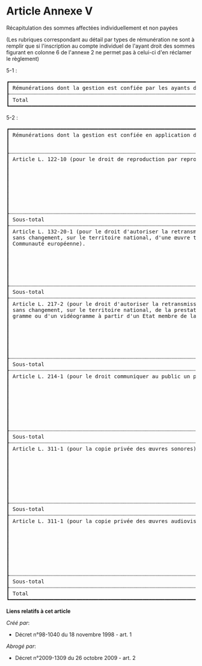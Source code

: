 # Article Annexe V

Récapitulation des sommes affectées individuellement et non payées

(Les rubriques correspondant au détail par types de rémunération ne sont à remplir que si l'inscription au compte individuel
de l'ayant droit des sommes figurant en colonne 6 de l'annexe 2 ne permet pas à celui-ci d'en réclamer le règlement)

5-1 :

<pre>
┏━━━━━━━━━━━━━━━━━━━━━━━━━━━━━━━━━━━━━━━━━━━━━━━━━━━━━━━━━━━━━━━━━━━━━━━━━━━━━━━━━━━━━━━━━━━━━━━━━━━━━━━━━━━━━━━━━┯━━━━━━━━━┓
┃ Rémunérations dont la gestion est confiée par les ayants droit (à détailler selon la nature de la rémunération) │ Montant ┃
┠┈┈┈┈┈┈┈┈┈┈┈┈┈┈┈┈┈┈┈┈┈┈┈┈┈┈┈┈┈┈┈┈┈┈┈┈┈┈┈┈┈┈┈┈┈┈┈┈┈┈┈┈┈┈┈┈┈┈┈┈┈┈┈┈┈┈┈┈┈┈┈┈┈┈┈┈┈┈┈┈┈┈┈┈┈┈┈┈┈┈┈┈┈┈┈┈┈┈┈┈┈┈┈┈┈┈┈┈┈┈┈┈┈┼┈┈┈┈┈┈┈┈┈┨
┃ Total                                                                                                           │         ┃
┗━━━━━━━━━━━━━━━━━━━━━━━━━━━━━━━━━━━━━━━━━━━━━━━━━━━━━━━━━━━━━━━━━━━━━━━━━━━━━━━━━━━━━━━━━━━━━━━━━━━━━━━━━━━━━━━━━┷━━━━━━━━━┛
</pre>


5-2 :

<pre>
┏━━━━━━━━━━━━━━━━━━━━━━━━━━━━━━━━━━━━━━━━━━━━━━━━━━━━━━━━━━━━━━━━━━━━━━━━━━━━━━━━━━━━━━━━━━━━━━━━━━━━━━━┯━━━━━━━┯━━━━━━━━━━━┓
┃ Rémunérations dont la gestion est confiée en application de la loi                                    │ Mon-  │ Année de  ┃
┃                                                                                                       │ tant  │ percep-   ┃
┃                                                                                                       │       │ tion      ┃
┠┈┈┈┈┈┈┈┈┈┈┈┈┈┈┈┈┈┈┈┈┈┈┈┈┈┈┈┈┈┈┈┈┈┈┈┈┈┈┈┈┈┈┈┈┈┈┈┈┈┈┈┈┈┈┈┈┈┈┈┈┈┈┈┈┈┈┈┈┈┈┈┈┈┈┈┈┈┈┈┈┈┈┈┈┈┈┈┈┈┈┈┈┈┈┈┈┈┈┈┈┈┈┈┼┈┈┈┈┈┈┈┼┈┈┈┈┈┈┈┈┈┈┈┨
┃ Article L. 122-10 (pour le droit de reproduction par reprographie).                                   │ n     │ n         ┃
┃                                                                                                       ├┈┈┈┈┈┈┈┼┈┈┈┈┈┈┈┈┈┈┈┨
┃                                                                                                       │ n - 1 │ n - 1     ┃
┃                                                                                                       ├┈┈┈┈┈┈┈┼┈┈┈┈┈┈┈┈┈┈┈┨
┃                                                                                                       │ n - 2 │ n - 2     ┃
┃                                                                                                       ├┈┈┈┈┈┈┈┼┈┈┈┈┈┈┈┈┈┈┈┨
┃                                                                                                       │ n - 3 │ n - 3     ┃
┃                                                                                                       ├┈┈┈┈┈┈┈┼┈┈┈┈┈┈┈┈┈┈┈┨
┃                                                                                                       │ n...  │ n...      ┃
┠┈┈┈┈┈┈┈┈┈┈┈┈┈┈┈┈┈┈┈┈┈┈┈┈┈┈┈┈┈┈┈┈┈┈┈┈┈┈┈┈┈┈┈┈┈┈┈┈┈┈┈┈┈┈┈┈┈┈┈┈┈┈┈┈┈┈┈┈┈┈┈┈┈┈┈┈┈┈┈┈┈┈┈┈┈┈┈┈┈┈┈┈┈┈┈┈┈┈┈┈┈┈┈┼┈┈┈┈┈┈┈┼┈┈┈┈┈┈┈┈┈┈┈┨
┃ Sous-total                                                                                            │       │           ┃
┠┈┈┈┈┈┈┈┈┈┈┈┈┈┈┈┈┈┈┈┈┈┈┈┈┈┈┈┈┈┈┈┈┈┈┈┈┈┈┈┈┈┈┈┈┈┈┈┈┈┈┈┈┈┈┈┈┈┈┈┈┈┈┈┈┈┈┈┈┈┈┈┈┈┈┈┈┈┈┈┈┈┈┈┈┈┈┈┈┈┈┈┈┈┈┈┈┈┈┈┈┈┈┈┼┈┈┈┈┈┈┈┼┈┈┈┈┈┈┈┈┈┈┈┨
┃ Article L. 132-20-1 (pour le droit d'autoriser la retransmission par câble, simultanée, intégrale et  │ n     │ n         ┃
┃ sans changement, sur le territoire national, d'une œuvre télédiffusée à partir d'un Etat membre de la ├┈┈┈┈┈┈┈┼┈┈┈┈┈┈┈┈┈┈┈┨
┃ Communauté européenne).                                                                               │ n - 1 │ n - 1     ┃
┃                                                                                                       ├┈┈┈┈┈┈┈┼┈┈┈┈┈┈┈┈┈┈┈┨
┃                                                                                                       │ n - 2 │ n - 2     ┃
┃                                                                                                       ├┈┈┈┈┈┈┈┼┈┈┈┈┈┈┈┈┈┈┈┨
┃                                                                                                       │ n - 3 │ n - 3     ┃
┃                                                                                                       ├┈┈┈┈┈┈┈┼┈┈┈┈┈┈┈┈┈┈┈┨
┃                                                                                                       │ n...  │ n...      ┃
┠┈┈┈┈┈┈┈┈┈┈┈┈┈┈┈┈┈┈┈┈┈┈┈┈┈┈┈┈┈┈┈┈┈┈┈┈┈┈┈┈┈┈┈┈┈┈┈┈┈┈┈┈┈┈┈┈┈┈┈┈┈┈┈┈┈┈┈┈┈┈┈┈┈┈┈┈┈┈┈┈┈┈┈┈┈┈┈┈┈┈┈┈┈┈┈┈┈┈┈┈┈┈┈┼┈┈┈┈┈┈┈┼┈┈┈┈┈┈┈┈┈┈┈┨
┃ Sous-total                                                                                            │       │           ┃
┠┈┈┈┈┈┈┈┈┈┈┈┈┈┈┈┈┈┈┈┈┈┈┈┈┈┈┈┈┈┈┈┈┈┈┈┈┈┈┈┈┈┈┈┈┈┈┈┈┈┈┈┈┈┈┈┈┈┈┈┈┈┈┈┈┈┈┈┈┈┈┈┈┈┈┈┈┈┈┈┈┈┈┈┈┈┈┈┈┈┈┈┈┈┈┈┈┈┈┈┈┈┈┈┼┈┈┈┈┈┈┈┼┈┈┈┈┈┈┈┈┈┈┈┨
┃ Article L. 217-2 (pour le droit d'autoriser la retransmission par câble, simultanée, intégrale et     │ n     │ n         ┃
┃ sans changement, sur le territoire national, de la prestation d'un artiste interprète, d'un phono-    ├┈┈┈┈┈┈┈┼┈┈┈┈┈┈┈┈┈┈┈┨
┃ gramme ou d'un vidéogramme à partir d'un Etat membre de la Communauté européenne).                    │ n - 1 │ n - 1     ┃
┃                                                                                                       ├┈┈┈┈┈┈┈┼┈┈┈┈┈┈┈┈┈┈┈┨
┃                                                                                                       │ n - 2 │ n - 2     ┃
┃                                                                                                       ├┈┈┈┈┈┈┈┼┈┈┈┈┈┈┈┈┈┈┈┨
┃                                                                                                       │ n - 3 │ n - 3     ┃
┃                                                                                                       ├┈┈┈┈┈┈┈┼┈┈┈┈┈┈┈┈┈┈┈┨
┃                                                                                                       │ n...  │ n...      ┃
┠┈┈┈┈┈┈┈┈┈┈┈┈┈┈┈┈┈┈┈┈┈┈┈┈┈┈┈┈┈┈┈┈┈┈┈┈┈┈┈┈┈┈┈┈┈┈┈┈┈┈┈┈┈┈┈┈┈┈┈┈┈┈┈┈┈┈┈┈┈┈┈┈┈┈┈┈┈┈┈┈┈┈┈┈┈┈┈┈┈┈┈┈┈┈┈┈┈┈┈┈┈┈┈┼┈┈┈┈┈┈┈┼┈┈┈┈┈┈┈┈┈┈┈┨
┃ Sous-total                                                                                            │       │           ┃
┠┈┈┈┈┈┈┈┈┈┈┈┈┈┈┈┈┈┈┈┈┈┈┈┈┈┈┈┈┈┈┈┈┈┈┈┈┈┈┈┈┈┈┈┈┈┈┈┈┈┈┈┈┈┈┈┈┈┈┈┈┈┈┈┈┈┈┈┈┈┈┈┈┈┈┈┈┈┈┈┈┈┈┈┈┈┈┈┈┈┈┈┈┈┈┈┈┈┈┈┈┈┈┈┼┈┈┈┈┈┈┈┼┈┈┈┈┈┈┈┈┈┈┈┨
┃ Article L. 214-1 (pour le droit communiquer au public un phonogramme publié à des fins de commerce).  │ n     │ n         ┃
┃                                                                                                       ├┈┈┈┈┈┈┈┼┈┈┈┈┈┈┈┈┈┈┈┨
┃                                                                                                       │ n - 1 │ n - 1     ┃
┃                                                                                                       ├┈┈┈┈┈┈┈┼┈┈┈┈┈┈┈┈┈┈┈┨
┃                                                                                                       │ n - 2 │ n - 2     ┃
┃                                                                                                       ├┈┈┈┈┈┈┈┼┈┈┈┈┈┈┈┈┈┈┈┨
┃                                                                                                       │ n - 3 │ n - 3     ┃
┃                                                                                                       ├┈┈┈┈┈┈┈┼┈┈┈┈┈┈┈┈┈┈┈┨
┃                                                                                                       │ n...  │ n...      ┃
┠┈┈┈┈┈┈┈┈┈┈┈┈┈┈┈┈┈┈┈┈┈┈┈┈┈┈┈┈┈┈┈┈┈┈┈┈┈┈┈┈┈┈┈┈┈┈┈┈┈┈┈┈┈┈┈┈┈┈┈┈┈┈┈┈┈┈┈┈┈┈┈┈┈┈┈┈┈┈┈┈┈┈┈┈┈┈┈┈┈┈┈┈┈┈┈┈┈┈┈┈┈┈┈┼┈┈┈┈┈┈┈┼┈┈┈┈┈┈┈┈┈┈┈┨
┃ Sous-total                                                                                            │       │           ┃
┠┈┈┈┈┈┈┈┈┈┈┈┈┈┈┈┈┈┈┈┈┈┈┈┈┈┈┈┈┈┈┈┈┈┈┈┈┈┈┈┈┈┈┈┈┈┈┈┈┈┈┈┈┈┈┈┈┈┈┈┈┈┈┈┈┈┈┈┈┈┈┈┈┈┈┈┈┈┈┈┈┈┈┈┈┈┈┈┈┈┈┈┈┈┈┈┈┈┈┈┈┈┈┈┼┈┈┈┈┈┈┈┼┈┈┈┈┈┈┈┈┈┈┈┨
┃ Article L. 311-1 (pour la copie privée des œuvres sonores).                                           │ n     │ n         ┃
┃                                                                                                       ├┈┈┈┈┈┈┈┼┈┈┈┈┈┈┈┈┈┈┈┨
┃                                                                                                       │ n - 1 │ n - 1     ┃
┃                                                                                                       ├┈┈┈┈┈┈┈┼┈┈┈┈┈┈┈┈┈┈┈┨
┃                                                                                                       │ n - 2 │ n - 2     ┃
┃                                                                                                       ├┈┈┈┈┈┈┈┼┈┈┈┈┈┈┈┈┈┈┈┨
┃                                                                                                       │ n - 3 │ n - 3     ┃
┃                                                                                                       ├┈┈┈┈┈┈┈┼┈┈┈┈┈┈┈┈┈┈┈┨
┃                                                                                                       │ n...  │ n...      ┃
┠┈┈┈┈┈┈┈┈┈┈┈┈┈┈┈┈┈┈┈┈┈┈┈┈┈┈┈┈┈┈┈┈┈┈┈┈┈┈┈┈┈┈┈┈┈┈┈┈┈┈┈┈┈┈┈┈┈┈┈┈┈┈┈┈┈┈┈┈┈┈┈┈┈┈┈┈┈┈┈┈┈┈┈┈┈┈┈┈┈┈┈┈┈┈┈┈┈┈┈┈┈┈┈┼┈┈┈┈┈┈┈┼┈┈┈┈┈┈┈┈┈┈┈┨
┃ Sous-total                                                                                            │       │           ┃
┠┈┈┈┈┈┈┈┈┈┈┈┈┈┈┈┈┈┈┈┈┈┈┈┈┈┈┈┈┈┈┈┈┈┈┈┈┈┈┈┈┈┈┈┈┈┈┈┈┈┈┈┈┈┈┈┈┈┈┈┈┈┈┈┈┈┈┈┈┈┈┈┈┈┈┈┈┈┈┈┈┈┈┈┈┈┈┈┈┈┈┈┈┈┈┈┈┈┈┈┈┈┈┈┼┈┈┈┈┈┈┈┼┈┈┈┈┈┈┈┈┈┈┈┨
┃ Article L. 311-1 (pour la copie privée des œuvres audiovisuelles).                                    │ n     │ n         ┃
┃                                                                                                       ├┈┈┈┈┈┈┈┼┈┈┈┈┈┈┈┈┈┈┈┨
┃                                                                                                       │ n - 1 │ n - 1     ┃
┃                                                                                                       ├┈┈┈┈┈┈┈┼┈┈┈┈┈┈┈┈┈┈┈┨
┃                                                                                                       │ n - 2 │ n - 2     ┃
┃                                                                                                       ├┈┈┈┈┈┈┈┼┈┈┈┈┈┈┈┈┈┈┈┨
┃                                                                                                       │ n - 3 │ n - 3     ┃
┃                                                                                                       ├┈┈┈┈┈┈┈┼┈┈┈┈┈┈┈┈┈┈┈┨
┃                                                                                                       │ n...  │ n...      ┃
┠┈┈┈┈┈┈┈┈┈┈┈┈┈┈┈┈┈┈┈┈┈┈┈┈┈┈┈┈┈┈┈┈┈┈┈┈┈┈┈┈┈┈┈┈┈┈┈┈┈┈┈┈┈┈┈┈┈┈┈┈┈┈┈┈┈┈┈┈┈┈┈┈┈┈┈┈┈┈┈┈┈┈┈┈┈┈┈┈┈┈┈┈┈┈┈┈┈┈┈┈┈┈┈┼┈┈┈┈┈┈┈┼┈┈┈┈┈┈┈┈┈┈┈┨
┃ Sous-total                                                                                            │       │           ┃
┠┈┈┈┈┈┈┈┈┈┈┈┈┈┈┈┈┈┈┈┈┈┈┈┈┈┈┈┈┈┈┈┈┈┈┈┈┈┈┈┈┈┈┈┈┈┈┈┈┈┈┈┈┈┈┈┈┈┈┈┈┈┈┈┈┈┈┈┈┈┈┈┈┈┈┈┈┈┈┈┈┈┈┈┈┈┈┈┈┈┈┈┈┈┈┈┈┈┈┈┈┈┈┈┼┈┈┈┈┈┈┈┼┈┈┈┈┈┈┈┈┈┈┈┨
┃ Total                                                                                                 │       │           ┃
┗━━━━━━━━━━━━━━━━━━━━━━━━━━━━━━━━━━━━━━━━━━━━━━━━━━━━━━━━━━━━━━━━━━━━━━━━━━━━━━━━━━━━━━━━━━━━━━━━━━━━━━━┷━━━━━━━┷━━━━━━━━━━━┛
</pre>


**Liens relatifs à cet article**

_Créé par_:

  - Décret n°98-1040 du 18 novembre 1998 - art. 1

_Abrogé par_:

  - Décret n°2009-1309 du 26 octobre 2009 - art. 2
